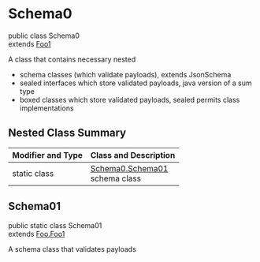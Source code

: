 # Schema0
public class Schema0<br>
extends [Foo1](../../../components/schemas/Foo.md#foo)

A class that contains necessary nested
- schema classes (which validate payloads), extends JsonSchema
- sealed interfaces which store validated payloads, java version of a sum type
- boxed classes which store validated payloads, sealed permits class implementations

## Nested Class Summary
| Modifier and Type | Class and Description |
| ----------------- | ---------------------- |
| static class | [Schema0.Schema01](#schema01)<br> schema class |

## Schema01
public static class Schema01<br>
extends [Foo.Foo1](../../../components/schemas/Foo.md#foo1)

A schema class that validates payloads
